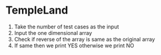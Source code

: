 # TempleLand

1. Take the number of test cases as the input
2. Input the one dimensional array
3. Check if reverse of the array is same as the original array
4. If same then we print YES otherwise we print NO
